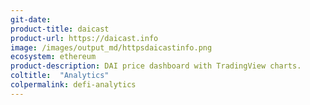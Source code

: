 ```yaml
---
git-date: 
product-title: daicast
product-url: https://daicast.info
image: /images/output_md/httpsdaicastinfo.png
ecosystem: ethereum
product-description: DAI price dashboard with TradingView charts.
coltitle:  "Analytics"
colpermalink: defi-analytics
---
```

